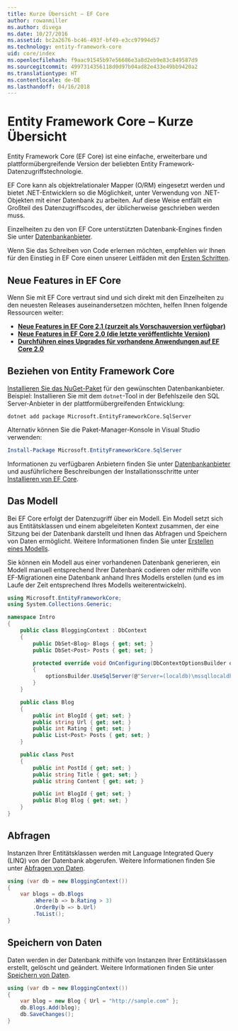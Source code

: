 ```yaml
---
title: Kurze Übersicht – EF Core
author: rowanmiller
ms.author: divega
ms.date: 10/27/2016
ms.assetid: bc2a2676-bc46-493f-bf49-e3cc97994d57
ms.technology: entity-framework-core
uid: core/index
ms.openlocfilehash: f9aac91545b97e56686e3a8d2eb9e83c849587d9
ms.sourcegitcommit: 4997314356118d0d97b04ad82e433e49bb9420a2
ms.translationtype: HT
ms.contentlocale: de-DE
ms.lasthandoff: 04/16/2018
---
```

# <a name="entity-framework-core-quick-overview"></a>Entity Framework Core – Kurze Übersicht

Entity Framework Core (EF Core) ist eine einfache, erweiterbare und plattformübergreifende Version der beliebten Entity Framework-Datenzugriffstechnologie.

EF Core kann als objektrelationaler Mapper (O/RM) eingesetzt werden und bietet .NET-Entwicklern so die Möglichkeit, unter Verwendung von .NET-Objekten mit einer Datenbank zu arbeiten. Auf diese Weise entfällt ein Großteil des Datenzugriffscodes, der üblicherweise geschrieben werden muss. 

Einzelheiten zu den von EF Core unterstützten Datenbank-Engines finden Sie unter [Datenbankanbieter](providers/index.md).

Wenn Sie das Schreiben von Code erlernen möchten, empfehlen wir Ihnen für den Einstieg in EF Core einen unserer Leitfäden mit den [Ersten Schritten](get-started/index.md).

## <a name="what-is-new-in-ef-core"></a>Neue Features in EF Core

Wenn Sie mit EF Core vertraut sind und sich direkt mit den Einzelheiten zu den neuesten Releases auseinandersetzen möchten, helfen Ihnen folgende Ressourcen weiter:

- **[Neue Features in EF Core 2.1 (zurzeit als Vorschauversion verfügbar)](xref:core/what-is-new/ef-core-2.1)**
- **[Neue Features in EF Core 2.0 (die letzte veröffentlichte Version)](xref:core/what-is-new/ef-core-2.0)**
- **[Durchführen eines Upgrades für vorhandene Anwendungen auf EF Core 2.0](xref:core/miscellaneous/1x-2x-upgrade)**


## <a name="get-entity-framework-core"></a>Beziehen von Entity Framework Core

[Installieren Sie das NuGet-Paket](https://docs.nuget.org/ndocs/quickstart/use-a-package) für den gewünschten Datenbankanbieter. Beispiel: Installieren Sie mit dem `dotnet`-Tool in der Befehlszeile den SQL Server-Anbieter in der plattformübergreifenden Entwicklung:

``` Console
dotnet add package Microsoft.EntityFrameworkCore.SqlServer
```

Alternativ können Sie die Paket-Manager-Konsole in Visual Studio verwenden:

``` PowerShell
Install-Package Microsoft.EntityFrameworkCore.SqlServer
```
Informationen zu verfügbaren Anbietern finden Sie unter [Datenbankanbieter](providers/index.md) und ausführlichere Beschreibungen der Installationsschritte unter [Installieren von EF Core](get-started/install/index.md).

## <a name="the-model"></a>Das Modell

Bei EF Core erfolgt der Datenzugriff über ein Modell. Ein Modell setzt sich aus Entitätsklassen und einem abgeleiteten Kontext zusammen, der eine Sitzung bei der Datenbank darstellt und Ihnen das Abfragen und Speichern von Daten ermöglicht. Weitere Informationen finden Sie unter [Erstellen eines Modells](modeling/index.md).

Sie können ein Modell aus einer vorhandenen Datenbank generieren, ein Modell manuell entsprechend Ihrer Datenbank codieren oder mithilfe von EF-Migrationen eine Datenbank anhand Ihres Modells erstellen (und es im Laufe der Zeit entsprechend Ihres Modells weiterentwickeln).

``` csharp
using Microsoft.EntityFrameworkCore;
using System.Collections.Generic;

namespace Intro
{
    public class BloggingContext : DbContext
    {
        public DbSet<Blog> Blogs { get; set; }
        public DbSet<Post> Posts { get; set; }

        protected override void OnConfiguring(DbContextOptionsBuilder optionsBuilder)
        {
            optionsBuilder.UseSqlServer(@"Server=(localdb)\mssqllocaldb;Database=MyDatabase;Trusted_Connection=True;");
        }
    }

    public class Blog
    {
        public int BlogId { get; set; }
        public string Url { get; set; }
        public int Rating { get; set; }
        public List<Post> Posts { get; set; }
    }

    public class Post
    {
        public int PostId { get; set; }
        public string Title { get; set; }
        public string Content { get; set; }

        public int BlogId { get; set; }
        public Blog Blog { get; set; }
    }
}
```

## <a name="querying"></a>Abfragen

Instanzen Ihrer Entitätsklassen werden mit Language Integrated Query (LINQ) von der Datenbank abgerufen. Weitere Informationen finden Sie unter [Abfragen von Daten](querying/index.md).

``` csharp
using (var db = new BloggingContext())
{
    var blogs = db.Blogs
        .Where(b => b.Rating > 3)
        .OrderBy(b => b.Url)
        .ToList();
}
```

## <a name="saving-data"></a>Speichern von Daten

Daten werden in der Datenbank mithilfe von Instanzen Ihrer Entitätsklassen erstellt, gelöscht und geändert. Weitere Informationen finden Sie unter [Speichern von Daten](saving/index.md).

``` csharp
using (var db = new BloggingContext())
{
    var blog = new Blog { Url = "http://sample.com" };
    db.Blogs.Add(blog);
    db.SaveChanges();
}
```
